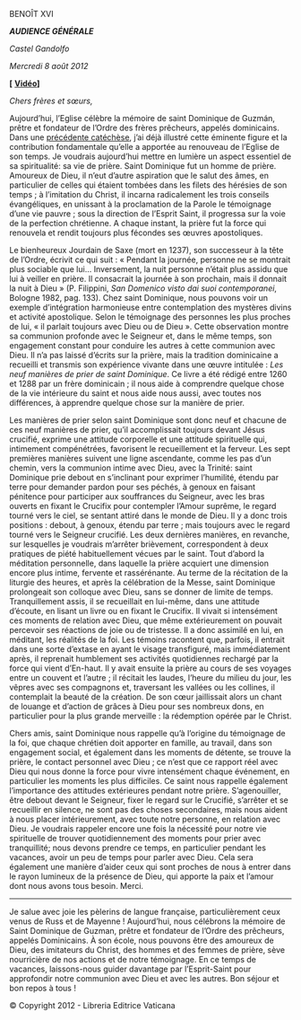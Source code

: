 BENOÎT XVI

***AUDIENCE GÉNÉRALE***

*Castel Gandolfo*

*Mercredi 8 août* *2012*

**[** **[Vidéo](http://player.rv.va/vaticanplayer.asp?language=it&tic=VA_ZRLE9C1H)]**

*Chers frères et sœurs,*

Aujourd’hui, l’Eglise célèbre la mémoire de saint Dominique de Guzmán, prêtre et fondateur de l’Ordre des frères prêcheurs, appelés dominicains. Dans une [précédente catéchèse](/content/benedict-xvi/fr/audiences/2010/documents/hf_ben-xvi_aud_20100203.html), j’ai déjà illustré cette éminente figure et la contribution fondamentale qu’elle a apportée au renouveau de l’Eglise de son temps. Je voudrais aujourd’hui mettre en lumière un aspect essentiel de sa spiritualité: sa vie de prière. Saint Dominique fut un homme de prière. Amoureux de Dieu, il n’eut d’autre aspiration que le salut des âmes, en particulier de celles qui étaient tombées dans les filets des hérésies de son temps ; à l’imitation du Christ, il incarna radicalement les trois conseils évangéliques, en unissant à la proclamation de la Parole le témoignage d’une vie pauvre ; sous la direction de l’Esprit Saint, il progressa sur la voie de la perfection chrétienne. A chaque instant, la prière fut la force qui renouvela et rendit toujours plus fécondes ses œuvres apostoliques.

Le bienheureux Jourdain de Saxe (mort en 1237), son successeur à la tête de l’Ordre, écrivit ce qui suit : « Pendant la journée, personne ne se montrait plus sociable que lui... Inversement, la nuit personne n’était plus assidu que lui à veiller en prière. Il consacrait la journée à son prochain, mais il donnait la nuit à Dieu » (P. Filippini, *San Domenico visto dai suoi contemporanei*, Bologne 1982, pag. 133). Chez saint Dominique, nous pouvons voir un exemple d’intégration harmonieuse entre contemplation des mystères divins et activité apostolique. Selon le témoignage des personnes les plus proches de lui, « il parlait toujours avec Dieu ou de Dieu ». Cette observation montre sa communion profonde avec le Seigneur et, dans le même temps, son engagement constant pour conduire les autres à cette communion avec Dieu. Il n’a pas laissé d’écrits sur la prière, mais la tradition dominicaine a recueilli et transmis son expérience vivante dans une œuvre intitulée : *Les neuf manières de prier de saint Dominique*. Ce livre a été rédigé entre 1260 et 1288 par un frère dominicain ; il nous aide à comprendre quelque chose de la vie intérieure du saint et nous aide nous aussi, avec toutes nos différences, à apprendre quelque chose sur la manière de prier.

Les manières de prier selon saint Dominique sont donc neuf et chacune de ces neuf manières de prier, qu’il accomplissait toujours devant Jésus crucifié, exprime une attitude corporelle et une attitude spirituelle qui, intimement compénétrées, favorisent le recueillement et la ferveur. Les sept premières manières suivent une ligne ascendante, comme les pas d’un chemin, vers la communion intime avec Dieu, avec la Trinité: saint Dominique prie debout en s’inclinant pour exprimer l’humilité, étendu par terre pour demander pardon pour ses péchés, à genoux en faisant pénitence pour participer aux souffrances du Seigneur, avec les bras ouverts en fixant le Crucifix pour contempler l’Amour suprême, le regard tourné vers le ciel, se sentant attiré dans le monde de Dieu. Il y a donc trois positions : debout, à genoux, étendu par terre ; mais toujours avec le regard tourné vers le Seigneur crucifié. Les deux dernières manières, en revanche, sur lesquelles je voudrais m’arrêter brièvement, correspondent à deux pratiques de piété habituellement vécues par le saint. Tout d’abord la méditation personnelle, dans laquelle la prière acquiert une dimension encore plus intime, fervente et rassérénante. Au terme de la récitation de la liturgie des heures, et après la célébration de la Messe, saint Dominique prolongeait son colloque avec Dieu, sans se donner de limite de temps. Tranquillement assis, il se recueillait en lui-même, dans une attitude d’écoute, en lisant un livre ou en fixant le Crucifix. Il vivait si intensément ces moments de relation avec Dieu, que même extérieurement on pouvait percevoir ses réactions de joie ou de tristesse. Il a donc assimilé en lui, en méditant, les réalités de la foi. Les témoins racontent que, parfois, il entrait dans une sorte d’extase en ayant le visage transfiguré, mais immédiatement après, il reprenait humblement ses activités quotidiennes rechargé par la force qui vient d’En-haut. Il y avait ensuite la prière au cours de ses voyages entre un couvent et l’autre ; il récitait les laudes, l’heure du milieu du jour, les vêpres avec ses compagnons et, traversant les vallées ou les collines, il contemplait la beauté de la création. De son cœur jaillissait alors un chant de louange et d’action de grâces à Dieu pour ses nombreux dons, en particulier pour la plus grande merveille : la rédemption opérée par le Christ.

Chers amis, saint Dominique nous rappelle qu’à l’origine du témoignage de la foi, que chaque chrétien doit apporter en famille, au travail, dans son engagement social, et également dans les moments de détente, se trouve la prière, le contact personnel avec Dieu ; ce n’est que ce rapport réel avec Dieu qui nous donne la force pour vivre intensément chaque événement, en particulier les moments les plus difficiles. Ce saint nous rappelle également l’importance des attitudes extérieures pendant notre prière. S’agenouiller, être debout devant le Seigneur, fixer le regard sur le Crucifié, s’arrêter et se recueillir en silence, ne sont pas des choses secondaires, mais nous aident à nous placer intérieurement, avec toute notre personne, en relation avec Dieu. Je voudrais rappeler encore une fois la nécessité pour notre vie spirituelle de trouver quotidiennement des moments pour prier avec tranquillité; nous devons prendre ce temps, en particulier pendant les vacances, avoir un peu de temps pour parler avec Dieu. Cela sera également une manière d’aider ceux qui sont proches de nous à entrer dans le rayon lumineux de la présence de Dieu, qui apporte la paix et l’amour dont nous avons tous besoin. Merci.

* * *

Je salue avec joie les pèlerins de langue française, particulièrement ceux venus de Russ et de Mayenne ! Aujourd’hui, nous célébrons la mémoire de Saint Dominique de Guzman, prêtre et fondateur de l’Ordre des prêcheurs, appelés Dominicains. À son école, nous pouvons être des amoureux de Dieu, des imitateurs du Christ, des hommes et des femmes de prière, sève nourricière de nos actions et de notre témoignage. En ce temps de vacances, laissons-nous guider davantage par l’Esprit-Saint pour approfondir notre communion avec Dieu et avec les autres. Bon séjour et bon repos à tous !

© Copyright 2012 - Libreria Editrice Vaticana